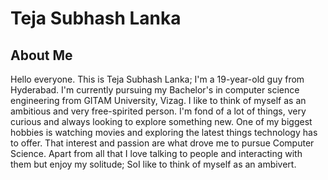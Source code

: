 # Teja Subhash Lanka

## About Me
Hello everyone. This is Teja Subhash Lanka; I'm a 19-year-old guy from Hyderabad. I'm currently pursuing my Bachelor's in computer science engineering from GITAM University, Vizag. I like to think of myself as an ambitious and very free-spirited person. I'm fond of a lot of things, very curious and always looking to explore something new. One of my biggest hobbies is watching movies and exploring the latest things technology has to offer. That interest and passion are what drove me to pursue Computer Science. Apart from all that I love talking to people and interacting with them but enjoy my solitude; SoI like to think of myself as an ambivert.

